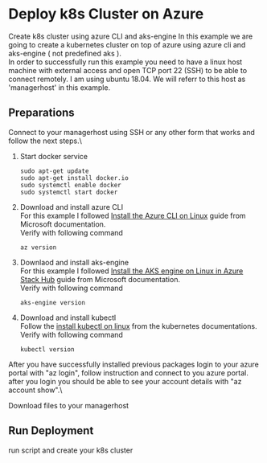# Deploy k8s Cluster on Azure
Create k8s cluster using azure CLI and aks-engine
In this example we are going to create a kubernetes cluster on top of azure using azure cli and aks-engine ( not predefined aks ).\
In order to successfully run this example you need to have a linux host machine with external access and open TCP port 22 (SSH) to be able to connect remotely. I am using ubuntu 18.04. We will referr to this host as 'managerhost' in this example.

## Preparations
Connect to your managerhost using SSH or any other form that works and follow the next steps.\
1. Start docker service
    ``` 
    sudo apt-get update 
    sudo apt-get install docker.io 
    sudo systemctl enable docker 
    sudo systemctl start docker 
    ```
2. Download and install azure CLI\
    For this example I followed [Install the Azure CLI on Linux](https://docs.microsoft.com/en-us/cli/azure/install-azure-cli-linux?pivots=apt) guide from Microsoft documentation.\
    Verify with following command
    ```
    az version
    ```

3. Downlaod and install aks-engine\
    For this example I followed [Install the AKS engine on Linux in Azure Stack Hub](https://docs.microsoft.com/en-us/azure-stack/user/azure-stack-kubernetes-aks-engine-deploy-linux?view=azs-2206) guide from Microsoft documentation.\
    Verify with following command
    ```
    aks-engine version
    ```

4. Download and install kubectl\
    Follow the [install kubectl on linux](https://kubernetes.io/docs/tasks/tools/install-kubectl-linux/) from the kubernetes documentations.\
    Verify with following command
    ```
    kubectl version
    ```

After you have successfully installed previous packages login to your azure portal with "az login", follow instruction and connect to you azure portal. after you login you should be able to see your account details with "az account show".\

Download files to your managerhost 

## Run Deployment
run script and create your k8s cluster
